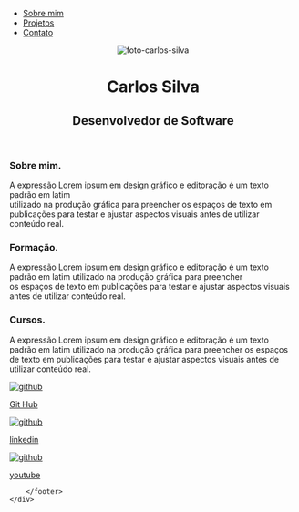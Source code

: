 <!DOCTYPE html>
<html lang="pt-br">
<head>
    <meta charset="UTF-8">
    <meta http-equiv="X-UA-Compatible" content="IE=edge">
    <meta name="viewport" content="width=device-width, initial-scale=1.0">
    <title>Carlos Silva</title>
    <link rel="stylesheet" href="index.css">
</head>
<body>
    <div class="container">
        <nav>
            <ul>
                <li>
                    <a href="index.html">Sobre mim</a>
                </li>
                <li>
                    <a href="project.html">Projetos</a>
                </li>
                <li>
                    <a href="contact.html">Contato</a>
                </li>
            </ul>
        </nav>
        <header>
            <div class="center">
                <img src="./img/Carlos-portfolio.png" alt="foto-carlos-silva">
            </div>
            <h1>Carlos Silva</h1>
            <h2>Desenvolvedor de Software</h2>
        </header>
        <main>
            <section>
                <h3>Sobre mim.</h3>
                <p>
                    A expressão Lorem ipsum em design gráfico e editoração é um texto padrão em latim <br>
                    utilizado na produção gráfica para preencher os espaços de texto em publicações para 
                    testar e ajustar aspectos visuais antes de utilizar conteúdo real.
                </p>
            </section>
            <section>
                <h3>Formação.</h3>
                <p>
                    A expressão Lorem ipsum em design gráfico e editoração é um texto padrão em latim
                    utilizado na produção gráfica para preencher <br> os espaços de texto em publicações para 
                    testar e ajustar aspectos visuais antes de utilizar conteúdo real.
                </p>
            </section>
            <section>
                <h3>Cursos.</h3>
                <p>
                    A expressão Lorem ipsum em design gráfico e editoração é um texto padrão em latim
                    utilizado na produção gráfica para preencher os espaços de texto em publicações para 
                    testar e ajustar aspectos visuais antes de utilizar conteúdo real.
                </p>
            </section>
        </main>
        <footer>
            <a href="https://github.com/SilvaCP/" target="_blank" rel="noopener noreferrer">
                <img src="./img/github22.png" alt="github">
                <p>Git Hub</p>
            </a>
            <a href="https://www.linkedin.com/in/carlospereirasilva" target="_blank" rel="noopener noreferrer">
                <img src="./img/linkedin22.png" alt="github">
                <p>linkedin</p>
            </a>
            <a href="https://www.youtube.com/channel/UCrfC-y7sJva2bc7Yz2B_LYw/featured" target="_blank" rel="noopener noreferrer">
                <img src="./img/youtube.png" alt="github">
                <p>youtube</p>
            </a>
        
        </footer>
    </div>
</body>
</html>

